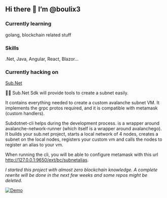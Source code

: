 ## Hi there 👋 I’m @boulix3
### Currently learning
golang, blockchain related stuff
### Skills
.Net, Java, Angular, React, Blazor...
### Currently hacking on
[Sub.Net](https://github.com/subdotnet)

🙋‍♀️ Sub.Net Sdk will provide tools to create a subnet easily.

It contains everything needed to create a custom avalanche subnet VM. It implements the grpc protos required, and it is compatible with metamask (custom handlers).

Subdotnet-cli helps during the development process. is a wrapper around avalanche-network-runner (which itself is a wrapper around avalanchego). It builds your sub.net project, starts a local network of 4 nodes, creates a subnet on the local nodes, registers your custom vm and calls the nodes to register an alias to your vm.

When running the cli, you will be able to configure metamask with this url http://127.0.0.1:9650/ext/bc/subnetalias.

_I started this project with almost zero blockchain knowledge. A complete rewrite will be done in the next few weeks and some repos might be deleted._

[![Demo](https://user-images.githubusercontent.com/1549198/201880624-55b7bd3f-46cc-40d8-8466-156e993b26a2.png)](https://www.youtube.com/watch?v=_apEEeuivsM "Subdotnet demo - Click to Watch!")
